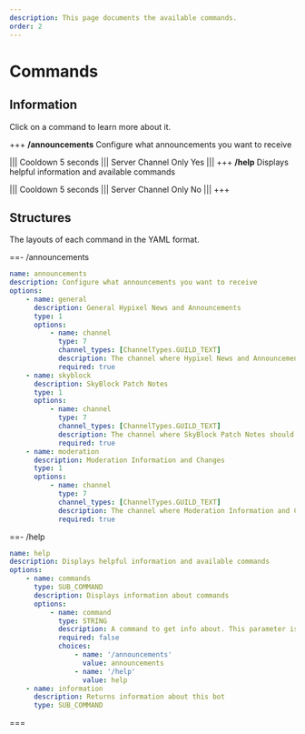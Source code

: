```yaml
---
description: This page documents the available commands.
order: 2
---
```


# Commands

## Information

Click on a command to learn more about it.

+++ **/announcements**
Configure what announcements you want to receive

||| Cooldown
5 seconds
||| Server Channel Only
Yes
|||
+++ **/help**
Displays helpful information and available commands

||| Cooldown
5 seconds
||| Server Channel Only
No
|||
+++

## Structures

The layouts of each command in the YAML format.

==- /announcements

```yaml
name: announcements
description: Configure what announcements you want to receive
options:
    - name: general
      description: General Hypixel News and Announcements
      type: 1
      options:
          - name: channel
            type: 7
            channel_types: [ChannelTypes.GUILD_TEXT]
            description: The channel where Hypixel News and Announcements should be toggled
            required: true
    - name: skyblock
      description: SkyBlock Patch Notes
      type: 1
      options:
          - name: channel
            type: 7
            channel_types: [ChannelTypes.GUILD_TEXT]
            description: The channel where SkyBlock Patch Notes should be toggled
            required: true
    - name: moderation
      description: Moderation Information and Changes
      type: 1
      options:
          - name: channel
            type: 7
            channel_types: [ChannelTypes.GUILD_TEXT]
            description: The channel where Moderation Information and Changes should be toggled
            required: true
```

==- /help

```yaml
name: help
description: Displays helpful information and available commands
options:
    - name: commands
      type: SUB_COMMAND
      description: Displays information about commands
      options:
          - name: command
            type: STRING
            description: A command to get info about. This parameter is completely optional
            required: false
            choices:
                - name: '/announcements'
                  value: announcements
                - name: '/help'
                  value: help
    - name: information
      description: Returns information about this bot
      type: SUB_COMMAND
```

===
